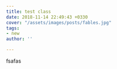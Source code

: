 ```yaml
---
title: test class
date: 2018-11-14 22:49:43 +0330
cover: "/assets/images/posts/fables.jpg"
tags:
- new
author: ''

---
```

fsafas